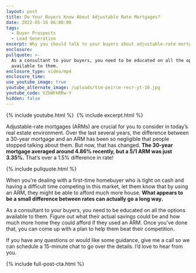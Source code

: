 ```yaml
---
layout: post
title: Do Your Buyers Know About Adjustable Rate Mortgages?
date: 2022-05-16 06:00:00
tags:
  - Buyer Prospects
  - Lead Generation
excerpt: Why you should talk to your buyers about adjustable-rate mortgages.
enclosure:
pullquote: >-
  As a consultant to your buyers, you need to be educated on all the options
  available to them. 
enclosure_type: video/mp4
enclosure_time:
use_youtube_image: true
youtube_alternate_image: /uploads/tim-peirce-recr-yt-10.jpg
youtube_code: VZbWFkRRw-Y
hidden: false
---
```

{% include youtube.html %}&nbsp; {% include excerpt.html %}

Adjustable-rate mortgages (ARMs) are crucial for you to consider in today’s real estate environment. Over the last several years, the difference between a 30-year mortgage and an ARM has been so negligible that people stopped talking about them. But now, that has changed. **The 30-year mortgage averaged around 4.86% recently, but a 5/1 ARM was just 3.35%.** That’s over a 1.5% difference in rate\!

{% include pullquote.html %}

When you’re dealing with a first-time homebuyer who is tight on cash and having a difficult time competing in this market, let them know that by using an ARM, they might be able to afford much more house. **What appears to be a small difference between rates can actually go a long way.**

As a consultant to your buyers, you need to be educated on all the options available to them. Figure out what their actual savings could be and how much more home they could afford if they used an ARM. Once you’ve done that, you can come up with a plan to help them beat their competition.

If you have any questions or would like some guidance, give me a call so we can schedule a 15-minute chat to go over the details. I’d love to hear from you.

{% include full-post-cta.html %}
